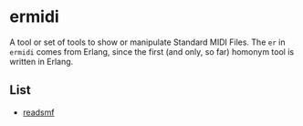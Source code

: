 ermidi
======

A tool or set of tools to show or manipulate Standard MIDI Files.  The
`er` in `ermidi` comes from Erlang, since the first (and only, so far)
homonym tool is written in Erlang.


List
----

- [readsmf](readsmf.md)

